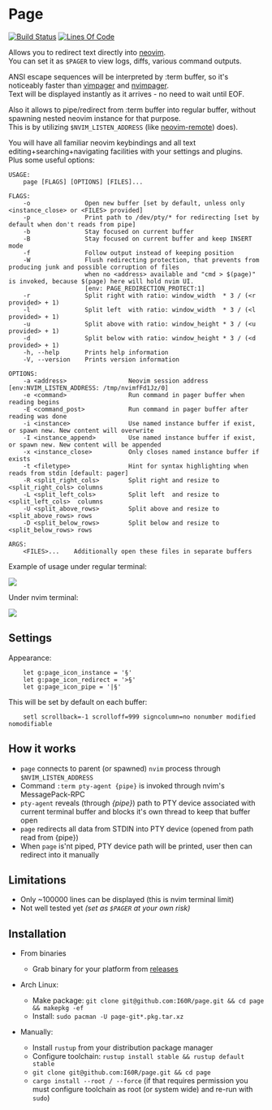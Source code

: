 # Page

[![Build Status](https://travis-ci.org/I60R/page.svg?branch=master)](https://travis-ci.org/I60R/page)
[![Lines Of Code](https://tokei.rs/b1/github/I60R/page)](https://github.com/I60R/page)

Allows you to redirect text directly into [neovim](https://github.com/neovim/neovim).  
You can set it as `$PAGER` to view logs, diffs, various command outputs.  
  
ANSI escape sequences will be interpreted by :term buffer, so it's noticeably faster than [vimpager](https://github.com/rkitover/vimpager) and [nvimpager](https://github.com/lucc/nvimpager).  
Text will be displayed instantly as it arrives - no need to wait until EOF.  

Also it allows to pipe/redirect from :term buffer into regular buffer, without spawning nested neovim instance for that purpose.  
This is by utilizing `$NVIM_LISTEN_ADDRESS` (like [neovim-remote](https://github.com/mhinz/neovim-remote)) does).  
  
You will have all familiar neovim keybindings and all text editing+searching+navigating facilities with your settings and plugins.   
Plus some useful options:

```
USAGE:
    page [FLAGS] [OPTIONS] [FILES]...

FLAGS:
    -o               Open new buffer [set by default, unless only <instance_close> or <FILES> provided]
    -p               Print path to /dev/pty/* for redirecting [set by default when don't reads from pipe]
    -b               Stay focused on current buffer
    -B               Stay focused on current buffer and keep INSERT mode
    -f               Follow output instead of keeping position
    -W               Flush redirecting protection, that prevents from producing junk and possible corruption of files
                     when no <address> available and "cmd > $(page)" is invoked, because $(page) here will hold nvim UI.
                     [env: PAGE_REDIRECTION_PROTECT:1]
    -r               Split right with ratio: window_width  * 3 / (<r provided> + 1)
    -l               Split left  with ratio: window_width  * 3 / (<l provided> + 1)
    -u               Split above with ratio: window_height * 3 / (<u provided> + 1)
    -d               Split below with ratio: window_height * 3 / (<d provided> + 1)
    -h, --help       Prints help information
    -V, --version    Prints version information

OPTIONS:
    -a <address>                 Neovim session address [env:NVIM_LISTEN_ADDRESS: /tmp/nvimfFd1Jz/0]
    -e <command>                 Run command in pager buffer when reading begins
    -E <command_post>            Run command in pager buffer after reading was done
    -i <instance>                Use named instance buffer if exist, or spawn new. New content will overwrite
    -I <instance_append>         Use named instance buffer if exist, or spawn new. New content will be appended
    -x <instance_close>          Only closes named instance buffer if exists
    -t <filetype>                Hint for syntax highlighting when reads from stdin [default: pager]
    -R <split_right_cols>        Split right and resize to <split_right_cols> columns
    -L <split_left_cols>         Split left  and resize to <split_left_cols>  columns
    -U <split_above_rows>        Split above and resize to <split_above_rows> rows
    -D <split_below_rows>        Split below and resize to <split_below_rows> rows

ARGS:
    <FILES>...    Additionally open these files in separate buffers
```
Example of usage under regular terminal:

![](https://i.imgur.com/4ulIBJi.gif)

Under nvim terminal:

![](https://i.imgur.com/mtzdoor.gif)



## Settings

Appearance:
```viml
    let g:page_icon_instance = '§'
    let g:page_icon_redirect = '>§'
    let g:page_icon_pipe = '|§'
```

This will be set by default on each buffer:
```viml
    setl scrollback=-1 scrolloff=999 signcolumn=no nonumber modified nomodifiable
```


## How it works

* `page` connects to parent (or spawned) `nvim` process through `$NVIM_LISTEN_ADDRESS`
* Command `:term pty-agent {pipe}` is invoked through nvim's MessagePack-RPC
* `pty-agent` reveals (through *{pipe}*) path to PTY device associated with current terminal buffer and blocks it's own thread to keep that buffer open
* `page` redirects all data from STDIN into PTY device (opened from path read from {pipe})
* When `page` is'nt piped, PTY device path will be printed, user then can redirect into it manually


## Limitations

* Only ~100000 lines can be displayed (this is nvim terminal limit)
* Not well tested yet *(set as `$PAGER` at your own risk)*


## Installation

* From binaries
  * Grab binary for your platform from [releases](https://github.com/I60R/page/releases)

* Arch Linux:
  * Make package: `git clone git@github.com:I60R/page.git && cd page && makepkg -ef`
  * Install: `sudo pacman -U page-git*.pkg.tar.xz`

* Manually:
  * Install `rustup` from your distribution package manager
  * Configure toolchain: `rustup install stable && rustup default stable`
  * `git clone git@github.com:I60R/page.git && cd page`
  * `cargo install --root / --force` (if that requires permission you must configure toolchain as root (or system wide) and re-run with `sudo`)
